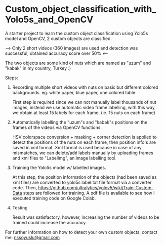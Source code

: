 # Custom_object_classification_with_Yolo5s_and_OpenCV
A starter project to learn the custom object classification using Yolo5s model and OpenCV, 2 custom objects are classified.

--> Only 2 short videos (360 images) are used and detection was successful, obtained accuracy score over 50% <--

The two objects are some kind of nuts which are named as "uzum" and "kabak" in my country, Turkey :)

Steps:

1. Recording multiple short videos with nuts on basic but different colored backgrounds. eg. white paper, blue paper, one colored table
   
   First step is required since we can not manually label thousands of nut images, instead we use automatic video frame labelling, with this way, we obtain at least 15 labels for    each frame. (ie. 15 nuts on each frame)
   
2. Automatically labelling the "uzum"s and "kabak"s positions on the frames of the videos via OpenCV functions.
   
   HSV colorspace conversion + masking + corner detection is applied to detect the positions of the nuts on each frame, then position info's are saved in xml format. Xml format is used because in case of any mismatches, we can delete/add labels manually by uploading frames and xml files to "LabelImg", an image labelling tool.
   
3. Training the Yolo5s model w/ labelled images. 
   
   At this step, the position information of the objects (had been saved as xml files) are converted to yolo5s label.txt file format via a converter code. Then, https://github.com/ultralytics/yolov5/wiki/Train-Custom-Data steps are followed for training.
   A pdf file is available to see how I executed training code on Google Colab.
   
4. Testing
   
   Result was satisfactory, however, increasing the number of videos to be trained could increase the accuracy.
   
For further information on how to detect your own custom objects, contact me: nssoyuslu@gmail.com
